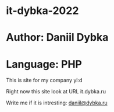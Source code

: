 # it-dybka-2022
# Author: Daniil Dybka
# Language: PHP

This is site for my company yl:d 

Right now this site look at URL it.dybka.ru

Write me if it is intresting: daniil@dybka.ru

